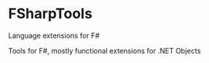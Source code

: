 # FSharpTools
Language extensions for F#

Tools for F#, mostly functional extensions for .NET Objects